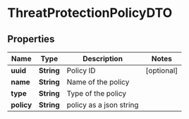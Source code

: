 

# ThreatProtectionPolicyDTO

## Properties

Name | Type | Description | Notes
------------ | ------------- | ------------- | -------------
**uuid** | **String** | Policy ID |  [optional]
**name** | **String** | Name of the policy | 
**type** | **String** | Type of the policy | 
**policy** | **String** | policy as a json string | 



